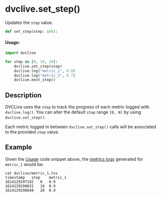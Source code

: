# dvclive.set_step()

Updates the `step` value.

```py
def set_step(step: int):
```

#### Usage:

```py
import dvclive

for step in [0, 10, 20]:
    dvclive.set_step(step)
    dvclive.log("metric_1", 0.9)
    dvclive.log("metric_2", 0.7)
    dvclive.next_step()
```

## Description

DVCLive uses the `step` to track the progress of each metric logged with
`dvclive.log()`. You can alter the default `step` range `[0, N)` by using
`dvclive.set_step()`.

Each metric logged in between `dvclive.set_step()` calls will be associated to
the provided `step` value.

## Example

Given the [Usage](#usage) code snippet above, the
[metrics logs](/doc/dvclive/get-started#metrics-logs) generated for `metric_1`
would be:

```dvc
cat dvclive/metric_1.tsv
timestamp	step	metric_1
1614129197192	0	0.9
1614129198031   10	0.9
1614129198848	20	0.9
```
